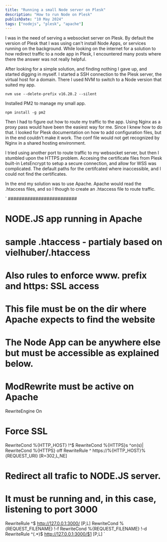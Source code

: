 ```yaml
---
title: "Running a small Node server on Plesk"
description: "How to run Node on Plesk"
publishDate: "10 May 2024"
tags: ["nodejs", "plesk", "apache"]
---
```


I was in the need of serving a websocket server on Plesk. By default the version of Plesk that I was using can't install Node Apps, or services running on the background.
While looking on the internet for a solution to how redirect traffic to a node app in Plesk, I encountered many posts where there the answer was not really helpful.

After looking for a simple solution, and finding nothing I gave up, and started digging in myself.
I started a SSH connection to the Plesk server, the virtual host for a domain.
There I used NVM to switch to a Node version that suited my app.

`nvm use --delete-prefix v16.20.2 --silent`

Installed PM2 to manage my small app.

`npm install -g pm2`

Then I had to figure out how to route my traffic to the app. Using Nginx as a proxy pass would have been the easiest way for me.
Since I knew how to do that. I looked for Plesk documentation on how to add configuration files, but in the end couldn't make it work.
The conf file would not get recognized by Nginx in a shared hosting environment.

I tried using another port to route traffic to my websocket server, but then I stumbled upon the HTTPS problem.
Accesing the certificate files from Plesk built-in LetsEncrypt to setup a secure connection, and allow for WSS was complicated.
The default paths for the certifcated where inaccessible, and I could not find the certificates.

In the end my solution was to use Apache. Apache would read the .htaccess files, and so I though to create an .htaccess file to route traffic.

`
#########################
#
# NODE.JS app running in Apache
# sample .htaccess  - partialy based on vielhuber/.htaccess
# Also rules to enforce www. prefix and https: SSL access
#
# This file must be on the dir where Apache expects to find the website
# The Node App can be anywhere else but must be accessible as explained below.
#

# ModRewrite must be active on Apache
RewriteEngine On

# Force SSL
RewriteCond %{HTTP_HOST} !^$
RewriteCond %{HTTPS}s ^on(s)|
RewriteCond %{HTTPS} off
RewriteRule ^ https://%{HTTP_HOST}%{REQUEST_URI} [R=302,L,NE]

# Redirect all trafic to NODE.JS server.
# It must be running and, in this case, listening to port 3000
RewriteRule ^$ http://127.0.0.1:3000/ [P,L]
RewriteCond %{REQUEST_FILENAME} !-f
RewriteCond %{REQUEST_FILENAME} !-d
RewriteRule ^(.*)$ http://127.0.0.1:3000/$1 [P,L]
`
